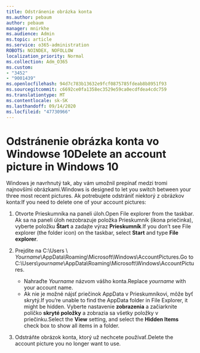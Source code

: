 ```yaml
---
title: Odstránenie obrázka konta
ms.author: pebaum
author: pebaum
manager: mnirkhe
ms.audience: Admin
ms.topic: article
ms.service: o365-administration
ROBOTS: NOINDEX, NOFOLLOW
localization_priority: Normal
ms.collection: Adm_O365
ms.custom:
- "3452"
- "9001439"
ms.openlocfilehash: 94d7c783b13632e9fcf0875785fdeab8b8951f93
ms.sourcegitcommit: c6692ce0fa1358ec3529e59ca0ecdfdea4cdc759
ms.translationtype: MT
ms.contentlocale: sk-SK
ms.lasthandoff: 09/14/2020
ms.locfileid: "47730966"
---
```

# <a name="delete-an-account-picture-in-windows-10"></a><span data-ttu-id="432df-102">Odstránenie obrázka konta vo Windowse 10</span><span class="sxs-lookup"><span data-stu-id="432df-102">Delete an account picture in Windows 10</span></span>

<span data-ttu-id="432df-103">Windows je navrhnutý tak, aby vám umožnil prepínať medzi tromi najnovšími obrázkami.</span><span class="sxs-lookup"><span data-stu-id="432df-103">Windows is designed to let you switch between your three most recent pictures.</span></span> <span data-ttu-id="432df-104">Ak potrebujete odstrániť niektorý z obrázkov konta:</span><span class="sxs-lookup"><span data-stu-id="432df-104">If you need to delete one of your account pictures:</span></span>

1. <span data-ttu-id="432df-105">Otvorte Prieskumníka na paneli úloh.</span><span class="sxs-lookup"><span data-stu-id="432df-105">Open File explorer from the taskbar.</span></span> <span data-ttu-id="432df-106">Ak sa na paneli úloh nezobrazuje položka Prieskumník (ikona priečinka), vyberte položku **Štart** a zadajte výraz **Prieskumník**.</span><span class="sxs-lookup"><span data-stu-id="432df-106">If you don’t see File explorer (the folder icon) on the taskbar, select **Start** and type **File explorer**.</span></span>

2. <span data-ttu-id="432df-107">Prejdite na C:\Users \\ *Yourname*\AppData\Roaming\Microsoft\Windows\AccountPictures.</span><span class="sxs-lookup"><span data-stu-id="432df-107">Go to C:\Users\\*yourname*\AppData\Roaming\Microsoft\Windows\AccountPictures.</span></span> 
    - <span data-ttu-id="432df-108">Nahraďte *Yourname* názvom vášho konta.</span><span class="sxs-lookup"><span data-stu-id="432df-108">Replace *yourname* with your account name.</span></span>
    - <span data-ttu-id="432df-109">Ak nie je možné nájsť priečinok AppData v Prieskumníkovi, môže byť skrytý.</span><span class="sxs-lookup"><span data-stu-id="432df-109">If you’re unable to find the AppData folder in File Explorer, it might be hidden.</span></span> <span data-ttu-id="432df-110">Vyberte nastavenie **zobrazenia** a začiarknite políčko **skryté položky** a zobrazia sa všetky položky v priečinku.</span><span class="sxs-lookup"><span data-stu-id="432df-110">Select the **View** setting, and select the **Hidden Items** check box to show all items in a folder.</span></span>

3. <span data-ttu-id="432df-111">Odstráňte obrázok konta, ktorý už nechcete používať.</span><span class="sxs-lookup"><span data-stu-id="432df-111">Delete the account picture you no longer want to use.</span></span>
 
 